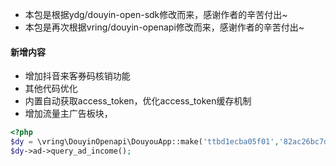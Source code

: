- 本包是根据ydg/douyin-open-sdk修改而来，感谢作者的辛苦付出~
- 本包是再次根据vring/douyin-openapi修改而来，感谢作者的辛苦付出~

#### 新增内容
- 增加抖音来客券码核销功能
- 其他代码优化
- 内置自动获取access_token，优化access_token缓存机制
- 增加流量主广告板块，
````php
<?php
$dy = \vring\DouyinOpenapi\DouyouApp::make('ttbd1ecba05f01','82ac26bc7d1d592755110a9fd40183248c520');
$dy->ad->query_ad_income();
````

